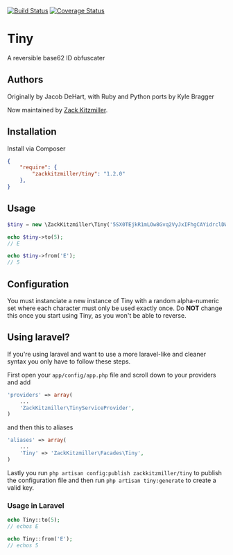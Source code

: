 [![Build Status](https://travis-ci.org/zackkitzmiller/tiny-php.png?branch=master)](https://travis-ci.org/zackkitzmiller/tiny-php)
[![Coverage Status](https://coveralls.io/repos/zackkitzmiller/tiny-php/badge.png?branch=master)](https://coveralls.io/r/zackkitzmiller/tiny-php?branch=master)

# Tiny

A reversible base62 ID obfuscater

## Authors

Originally by Jacob DeHart, with Ruby and Python ports by Kyle Bragger

Now maintained by [Zack Kitzmiller](https://github.com/zackkitzmiller).

## Installation

Install via Composer

```json
{
    "require": {
        "zackkitzmiller/tiny": "1.2.0"
    },
}
```

## Usage

```php
$tiny = new \ZackKitzmiller\Tiny('5SX0TEjkR1mLOw8Gvq2VyJxIFhgCAYidrclDWaM3so9bfzZpuUenKtP74QNH6B');

echo $tiny->to(5);
// E

echo $tiny->from('E');
// 5
```

## Configuration

You must instanciate a new instance of Tiny with a random alpha-numeric set where each character must only be used exactly once. Do **NOT** change this once you start using Tiny, as you won't be able to reverse.

## Using laravel?

If you're using laravel and want to use a more laravel-like and cleaner syntax you only have to follow these steps.

First open your ``app/config/app.php`` file and scroll down to your providers and add
```php
'providers' => array(
    ...
    'ZackKitzmiller\TinyServiceProvider',
)
```
and then this to aliases
```php
'aliases' => array(
    ...
    'Tiny' => 'ZackKitzmiller\Facades\Tiny',
)
```

Lastly you run ``php artisan config:publish zackkitzmiller/tiny`` to publish the configuration file and then run ``php artisan tiny:generate`` to create a valid key.

### Usage in Laravel
```php
echo Tiny::to(5);
// echos E

echo Tiny::from('E');
// echos 5
```
